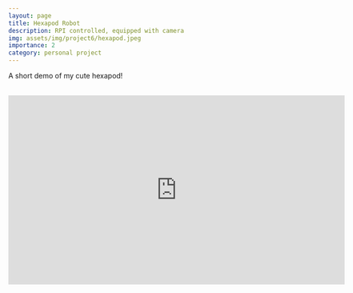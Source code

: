 ```yaml
---
layout: page
title: Hexapod Robot
description: RPI controlled, equipped with camera
img: assets/img/project6/hexapod.jpeg
importance: 2
category: personal project
---
```


A short demo of my cute hexapod!

<br>


<iframe width="672" height="378" src="https://www.youtube.com/embed/NDttX68-Ikw?si=QW7rcFbQ70goroMF" title="YouTube video player" frameborder="0" allow="accelerometer; autoplay; clipboard-write; encrypted-media; gyroscope; picture-in-picture; web-share" referrerpolicy="strict-origin-when-cross-origin" allowfullscreen></iframe>
